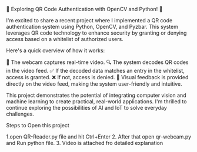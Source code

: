 🔐 Exploring QR Code Authentication with OpenCV and Python! 🔐

I'm excited to share a recent project where I implemented a QR code authentication system using Python, OpenCV, and Pyzbar. This system leverages QR code technology to enhance security by granting or denying access based on a whitelist of authorized users.

Here's a quick overview of how it works:

📸 The webcam captures real-time video.
🔍 The system decodes QR codes in the video feed.
✅ If the decoded data matches an entry in the whitelist, access is granted.
❌ If not, access is denied.
📏 Visual feedback is provided directly on the video feed, making the system user-friendly and intuitive.

This project demonstrates the potential of integrating computer vision and machine learning to create practical, real-world applications. I'm thrilled to continue exploring the possibilities of AI and IoT to solve everyday challenges.




Steps to Open this project


1.open QR-Reader.py file and hit Ctrl+Enter 
2. After that open qr-webcam.py and Run python file.
3. Video is attached fro detailed explanation 
